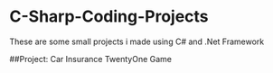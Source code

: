 # C-Sharp-Coding-Projects

These are some small projects i made using C# and .Net Framework

##Project:
Car Insurance 
TwentyOne Game
